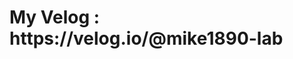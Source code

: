 
<h1>My Velog : https://velog.io/@mike1890-lab</h1>
<!---
mike1890-lab/mike1890-lab is a ✨ special ✨ repository because its `README.md` (this file) appears on your GitHub profile.
You can click the Preview link to take a look at your changes.
--->
